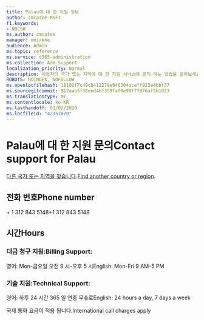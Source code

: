 ```yaml
---
title: Palau에 대 한 지원 정보
author: cmcatee-MSFT
f1.keywords:
- NOCSH
ms.author: cmcatee
manager: mnirkhe
audience: Admin
ms.topic: reference
ms.service: o365-administration
ms.collection: Adm_Support
localization_priority: Normal
description: 사용자의 국가 또는 지역에 대 한 지원 서비스에 문의 하는 방법을 알아보세요.
ROBOTS: NOINDEX, NOFOLLOW
ms.openlocfilehash: 18102f7c49c0412279e646304aceff923e4bbf37
ms.sourcegitcommit: 812aab5f58eed4bf359faf0e99f7f876af5b1023
ms.translationtype: MT
ms.contentlocale: ko-KR
ms.lasthandoff: 03/02/2020
ms.locfileid: "42357079"
---
```

# <a name="contact-support-for-palau"></a><span data-ttu-id="92282-103">Palau에 대 한 지원 문의</span><span class="sxs-lookup"><span data-stu-id="92282-103">Contact support for Palau</span></span>

<span data-ttu-id="92282-104">[다른 국가 또는 지역을 찾습니다](../contact-support-for-business-products.md).</span><span class="sxs-lookup"><span data-stu-id="92282-104">[Find another country or region](../contact-support-for-business-products.md).</span></span>

## <a name="phone-number"></a><span data-ttu-id="92282-105">전화 번호</span><span class="sxs-lookup"><span data-stu-id="92282-105">Phone number</span></span>
<span data-ttu-id="92282-106">+ 1 312 843 5148</span><span class="sxs-lookup"><span data-stu-id="92282-106">+1 312 843 5148</span></span>

## <a name="hours"></a><span data-ttu-id="92282-107">시간</span><span class="sxs-lookup"><span data-stu-id="92282-107">Hours</span></span>
### <a name="billing-support"></a><span data-ttu-id="92282-108">대금 청구 지원:</span><span class="sxs-lookup"><span data-stu-id="92282-108">Billing Support:</span></span>

<span data-ttu-id="92282-109">영어: Mon-금요일 오전 9 시-오후 5 시</span><span class="sxs-lookup"><span data-stu-id="92282-109">English: Mon-Fri 9 AM-5 PM</span></span>

### <a name="technical-support"></a><span data-ttu-id="92282-110">기술 지원:</span><span class="sxs-lookup"><span data-stu-id="92282-110">Technical Support:</span></span>

<span data-ttu-id="92282-111">영어: 하루 24 시간 365 일 연중 무휴로</span><span class="sxs-lookup"><span data-stu-id="92282-111">English: 24 hours a day, 7 days a week</span></span>

<span data-ttu-id="92282-112">국제 통화 요금이 적용 됩니다.</span><span class="sxs-lookup"><span data-stu-id="92282-112">International call charges apply</span></span>
